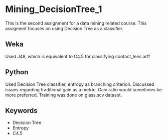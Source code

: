# Mining_DecisionTree_1
This is the second assignment for a data mining related course.  This assigment focuses on using Decision Tree as a classifier.

## Weka
Used J48, which is equivalent to C4.5 for classifying contact_lens.arff

## Python
Used Decision Tree classifier, entropy as branching criterion. Discussed issues regarding traditional gain as a metric. Gain ratio would sometimes be more preferred. Training was done on glass.scv dataset.

## Keywords
* Decision Tree
* Entropy
* C4.5
